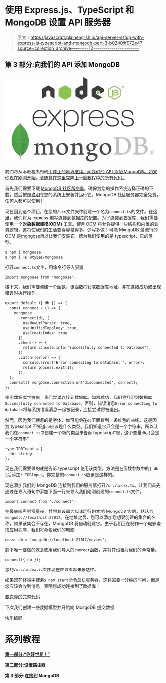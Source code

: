 # 使用 Express.js、TypeScript 和 MongoDB 设置 API 服务器

> 原文：<https://javascript.plainenglish.io/api-server-setup-with-express-js-typescript-and-mongodb-part-3-b02409f072e4?source=collection_archive---------12----------------------->

## 第 3 部分:向我们的 API 添加 MongoDB

![](img/e364986da625b162584f1c484adbdbbc.png)

我们将从本教程系列的[中停止的地方继续，向我们的 API 添加 MongoDB。如果你现在刚刚开始，请随意在这里克隆上一篇教程](https://wardprice.medium.com/api-server-setup-with-express-js-and-typescript-part-2-531f9546993c)[中的所有代码。](https://github.com/woink/expressBlog/tree/8400e6a999491bc5aeb384d326dafe718f0be617)

首先我们需要下载 [MongoDB 社区服务器](https://www.mongodb.com/try/download/community)。确保为您的操作系统选择正确的下载，然后按照[说明](https://docs.mongodb.com/manual/administration/install-community/)在您的系统上安装并运行它。MongoDB 社区服务器完全免费，任何人都可以使用！

现在回到这个项目。在您的`/src`文件夹中创建一个名为`connect.ts`的文件。在这里，我们将为 express 编写连接到数据库的配置。为了连接到数据库，我们需要使用一个**对象数据建模(ODM)** 工具。使用 ODM 将允许提供一些结构和内置的业务逻辑，这将使我们的生活变得容易得多，少写多做！可能 MongoDB 最流行的 ODM 是[mongose](https://mongoosejs.com)所以让我们安装它，因为我们使用的是 typescript，它的类型。

```
$ npm i mongoose
$ npm i -D @types/mongoose
```

打开`connect.ts`文件，用命令行导入猫鼬

```
import mongoose from 'mongoose';
```

接下来，我们需要创建一个函数，该函数将获取数据库地址，并在连接成功或出现错误时执行操作。

```
export default ({ db }) => {
  const connect = () => {
    mongoose
      .connect(db, {
        useNewUrlParser: true,
        useUnifiedTopology: true, 
        useCreateIndex: true
      })
      .then(() => {
        return console.info('Successfully connected to Database');
      })
      .catch((error) => {
        console.error('Error connecting to database: ", error);
        return process.exit(1);
      });
  };
  connect() mongoose.connection.on('disconnected', connect);
};
```

使用数据库字符串，我们尝试连接到数据库。如果成功，我们将打印到数据库`Successfully connected to Database`。否则，错误消息`Error connecting to database`将与系统错误消息一起被记录，连接尝试将被退出。

然而，因为我们使用的是字体，你可能会在`db`下面看到一条红色的曲线。这是因为 typescript 不知道`db`应该是什么类型。我们知道它只会是一个字符串，所以让我们在`connect.ts`中创建一个新的类型来告诉 typescript“嘿，这个变量`db`只会是一个字符串”

```
type TDBInput = {
  db: string;
};
```

现在我们需要做的就是告诉 typescript 使用该类型。方法是在函数参数中的`{ db }`后添加`: TDBInput`。你完整的`connect.ts`应该是这样的。

现在添加我们的 MongoDB 连接到我们的服务器打开`/src/index.ts`。让我们首先通过在导入语句中添加下面一行来导入我们刚刚创建的`connect.ts`文件。

```
import connect from './connect';
```

在最底部声明常量`db`，并将其设置为应该运行的本地 MongoDB 实例。默认为`mongodb://localhost:27017`。在地址之后，您可以添加您想要创建的集合的名称，如果该集合不存在，MongoDB 将自动创建它。由于我们正在制作一个电影查找应用程序，我们将命名我们的电影

```
const db = 'mongodb://localhost:27017/movies';
```

剩下唯一要做的就是使用我们导入的`connect`函数，并将其设置为我们的`db`常量。

```
connect({ db });
```

您的`/src/index.ts`文件现在应该看起来像这样。

如果您在终端中使用`$ npm start`命令启动服务器，这将需要一分钟的时间，但是您应该会收到消息，表明您成功连接到了数据库！

[要克隆的完整代码](https://github.com/woink/expressBlog/tree/8a1592d4b963f91fe0d3fe91db6bbbcf3ef2d4a8)

下次我们创建一些数据模型并开始向 MongoDB 提交数据

快乐编码

# 系列教程

[**第一部分:“你好世界！”**](https://wardprice.medium.com/api-server-setup-with-express-js-mongodb-and-typescript-part-1-bea7e4f5b526)

[**第二部分:设置路由器**](https://wardprice.medium.com/api-server-setup-with-express-js-and-typescript-part-2-531f9546993c)

**第 3 部分:连接到 MongoDB**